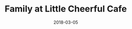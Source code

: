 ---
title: "Family at Little Cheerful Cafe"
date: 2018-03-05
near: Painted chair at Little Cheerful Cafe
picture: "/assets/camera-roll/2018/03/2018-03-05-family-at-little-cheerful-cafe/20180305_204747379_iOS.jpg"
thumbnail: "/assets/camera-roll/2018/03/2018-03-05-family-at-little-cheerful-cafe/20180305_204747379_iOS-thumbnail.jpg"
type: picture
tags:
  - photograph
  - restaurant
  - Little Cheerful Cafe
  - Bellingham
---